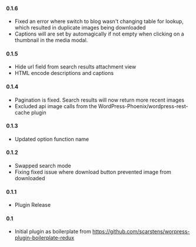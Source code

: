 #### 0.1.6
* Fixed an error where switch to blog wasn't changing table for lookup, which resulted in duplicate images being downloaded
* Captions will are set by automagically if not empty when clicking on a thumbnail in the media modal.

#### 0.1.5
* Hide url field from search results attachment view 
* HTML encode descriptions and captions

#### 0.1.4
* Pagination is fixed. Search results will now return more recent images 
* Excluded api image calls from the WordPress-Phoenix/wordpress-rest-cache plugin

#### 0.1.3
* Updated option function name

#### 0.1.2
* Swapped search mode
* Fixing fixed issue where download button prevented image from downloaded 

#### 0.1.1
* Plugin Release

#### 0.1
* Initial plugin as boilerplate from https://github.com/scarstens/worpress-plugin-boilerplate-redux